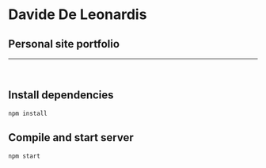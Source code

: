 # Davide De Leonardis

## Personal site portfolio 

<hr><br>

## Install dependencies

```
npm install
```

## Compile and start server

```
npm start
```
